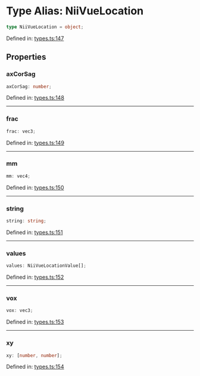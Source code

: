 # Type Alias: NiiVueLocation

```ts
type NiiVueLocation = object;
```

Defined in: [types.ts:147](https://github.com/niivue/niivue/blob/main/packages/niivue/src/types.ts#L147)

## Properties

### axCorSag

```ts
axCorSag: number;
```

Defined in: [types.ts:148](https://github.com/niivue/niivue/blob/main/packages/niivue/src/types.ts#L148)

---

### frac

```ts
frac: vec3;
```

Defined in: [types.ts:149](https://github.com/niivue/niivue/blob/main/packages/niivue/src/types.ts#L149)

---

### mm

```ts
mm: vec4;
```

Defined in: [types.ts:150](https://github.com/niivue/niivue/blob/main/packages/niivue/src/types.ts#L150)

---

### string

```ts
string: string;
```

Defined in: [types.ts:151](https://github.com/niivue/niivue/blob/main/packages/niivue/src/types.ts#L151)

---

### values

```ts
values: NiiVueLocationValue[];
```

Defined in: [types.ts:152](https://github.com/niivue/niivue/blob/main/packages/niivue/src/types.ts#L152)

---

### vox

```ts
vox: vec3;
```

Defined in: [types.ts:153](https://github.com/niivue/niivue/blob/main/packages/niivue/src/types.ts#L153)

---

### xy

```ts
xy: [number, number];
```

Defined in: [types.ts:154](https://github.com/niivue/niivue/blob/main/packages/niivue/src/types.ts#L154)
